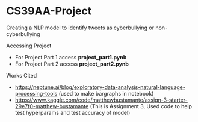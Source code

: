# CS39AA-Project

Creating a NLP model to identify tweets as cyberbullying or non-cyberbullying

Accessing Project
 - For Project Part 1 access **project_part1.pynb**
 - For Project Part 2 access **project_part2.pynb**

Works Cited
- https://neptune.ai/blog/exploratory-data-analysis-natural-language-processing-tools (used to make bargraphs in notebook)
- https://www.kaggle.com/code/matthewbustamante/assign-3-starter-29e7f0-matthew-bustamante (This is Assignment 3, Used code to help test hyperparams and test accuracy of model)

